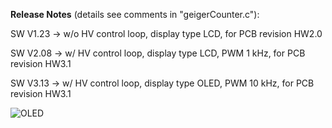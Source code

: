 **Release Notes** (details see comments in "geigerCounter.c"):


SW V1.23 -> w/o HV control loop, display type LCD, for PCB revision HW2.0

SW V2.08 -> w/ HV control loop, display type LCD, PWM 1 kHz, for PCB revision HW3.1

SW V3.13 -> w/ HV control loop, display type OLED, PWM 10 kHz, for PCB revision HW3.1

![OLED](https://user-images.githubusercontent.com/77980708/212469693-391a5923-3d9b-4e5d-85ea-d4b9252364b7.gif)
